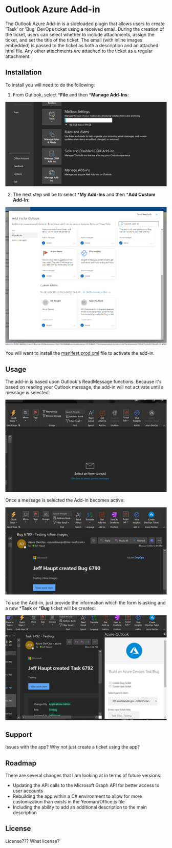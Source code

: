 # Outlook Azure Add-in

The Outlook Azure Add-in is a sideloaded plugin that allows users to create 'Task' or 'Bug' DevOps ticket using a received email.
During the creation of the ticket, users can select whether to include attachments, assign the ticket, and set the title of the ticket. 
The email (with inline images embedded) is passed to the ticket as both a description and an attached html file.  Any other attachments are 
attached to the ticket as a regular attachment.  

## Installation

To install you will need to do the following:

1.  From Outlook, select ***File** and then ***Manage Add-Ins**: 

![Outlook Image](/MicrosoftTeams-image.png)

2. The next step will be to select ***My Add-Ins** and then ***Add Custom Add-In**:

![Outlook Image](/MicrosoftTeams-imageb.png)

You will want to install the [manifest.prod.xml](/dist/manifest.prod.xml) file to activate the add-in.

## Usage

The add-in is based upon Outlook's ReadMessage functions.  Because it's based on reading your Outlook message, the add-in will not activate until a message is selected:

![Closed Add-In](/closed-add-in.png)

Once a message is selected the Add-In becomes active:

![Open Add-in](/outlook-add-in-open.png)

To use the Add-in, just provide the information which the form is asking and a new ***Task** or ***Bug** ticket will be created:

![Add-In](/app-screenshot.png)

## Support
Issues with the app?  Why not just create a ticket using the app?

## Roadmap
There are several changes that I am looking at in terms of future versions:
- Updating the API calls to the Microsoft Graph API for better access to user accounts 
- Rebuilding the app within a C# environment to allow for more customization than exists in the Yeoman/Office.js file
- Including the ability to add an additional description to the main description

## License
License???  What license?  